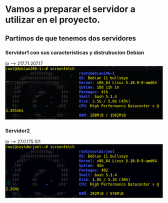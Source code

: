 # Vamos a preparar el servidor a utilizar en el proyecto.

## Partimos de que tenemos dos servidores
 ### Servidor1  con sus caracteristicas y distrubucion Debian

 ip --> 217.71.207.17
 ![img](https://github.com/abarcajoel/K0S/blob/main/img/server01.png)
 ### Servidor2
 ip --> 27.0.175.101
 ![img](https://github.com/abarcajoel/K0S/blob/main/img/server02.png)
